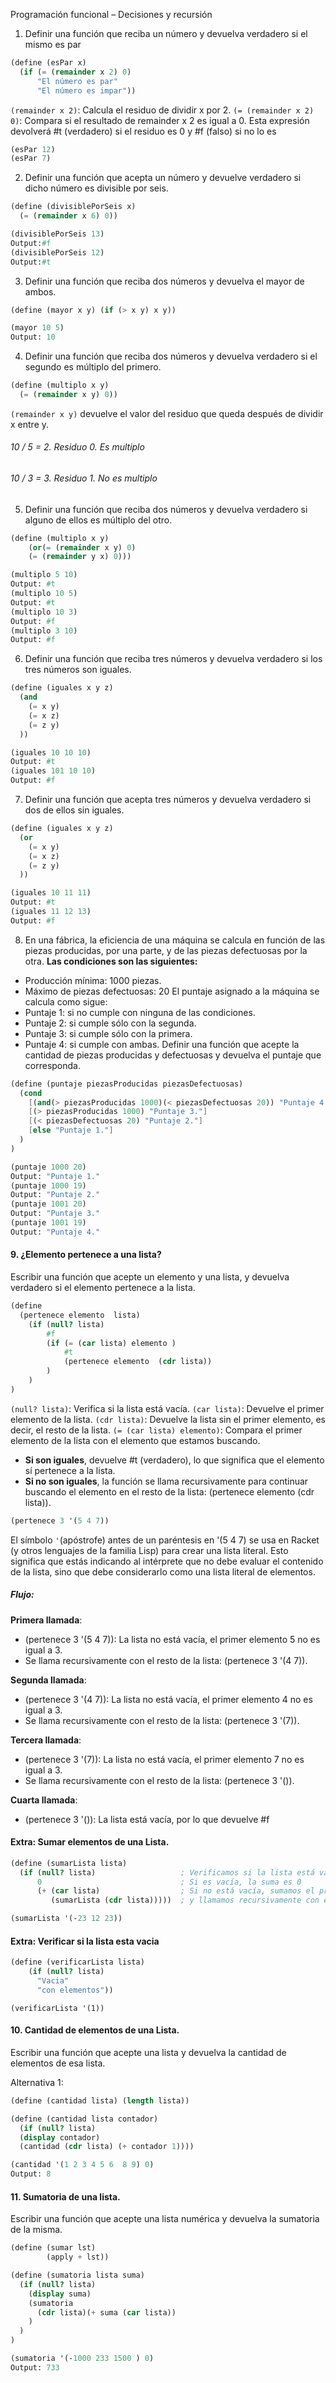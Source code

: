 Programación funcional – Decisiones y recursión 
1. Definir una función que reciba un número y devuelva verdadero si el mismo es par

```scheme
(define (esPar x)
  (if (= (remainder x 2) 0)
      "El número es par"
      "El número es impar"))
```
`(remainder x 2)`: Calcula el residuo de dividir x por 2.
`(= (remainder x 2) 0)`: Compara si el resultado de remainder x 2 es igual a 0. Esta expresión devolverá #t (verdadero) si el residuo es 0 y #f (falso) si no lo es

```prolog
(esPar 12) 
(esPar 7)
```

2. Definir una función que acepta un número y devuelve verdadero si dicho número es divisible  por seis. 

```scheme
(define (divisiblePorSeis x)   
  (= (remainder x 6) 0))
```
```scheme
(divisiblePorSeis 13)
Output:#f
(divisiblePorSeis 12)
Output:#t
```

3. Definir una función que reciba dos números y devuelva el mayor de ambos.
```scheme
(define (mayor x y) (if (> x y) x y))
```
```scheme
(mayor 10 5)
Output: 10
```
4. Definir una función que reciba dos números y devuelva verdadero si el segundo es múltiplo del primero. 
```scheme
(define (multiplo x y)
  (= (remainder x y) 0))
```
`(remainder x y)` devuelve el valor del residuo que queda después de dividir x entre y.
###### 10 / 5 = 2. Residuo 0. Es multiplo
###### 10 / 3 = 3. Residuo 1. No es multiplo

5. Definir una función que reciba dos números y devuelva verdadero si alguno de ellos es  múltiplo del otro. 

```scheme
(define (multiplo x y)
    (or(= (remainder x y) 0)
    (= (remainder y x) 0)))
```

```scheme
(multiplo 5 10)
Output: #t
(multiplo 10 5)
Output: #t
(multiplo 10 3)
Output: #f
(multiplo 3 10)
Output: #f
```

6. Definir una función que reciba tres números y devuelva verdadero si los tres números son  iguales. 
```scheme
(define (iguales x y z)
  (and
    (= x y)
    (= x z)
    (= z y)
  ))
```
```scheme
(iguales 10 10 10)
Output: #t
(iguales 101 10 10)
Output: #f
```

7. Definir una función que acepta tres números y devuelva verdadero si dos de ellos sin iguales.
```scheme
(define (iguales x y z)
  (or
    (= x y)
    (= x z)
    (= z y)
  ))
```
```scheme
(iguales 10 11 11)
Output: #t
(iguales 11 12 13)
Output: #f
```

8. En una fábrica, la eficiencia de una máquina se calcula en función de las piezas producidas, por una parte, y de las piezas defectuosas por la otra.
__Las condiciones son las siguientes:__ 
- Producción mínima: 1000 piezas. 
- Máximo de piezas defectuosas: 20 
El puntaje asignado a la máquina se calcula como sigue: 
- Puntaje 1: si no cumple con ninguna de las condiciones. 
- Puntaje 2: si cumple sólo con la segunda. 
- Puntaje 3: si cumple sólo con la primera. 
- Puntaje 4: si cumple con ambas. 
Definir una función que acepte la cantidad de piezas producidas y defectuosas y devuelva el  puntaje que corresponda. 



```scheme
(define (puntaje piezasProducidas piezasDefectuosas)
  (cond 
    [(and(> piezasProducidas 1000)(< piezasDefectuosas 20)) "Puntaje 4."]
    [(> piezasProducidas 1000) "Puntaje 3."]
    [(< piezasDefectuosas 20) "Puntaje 2."]
    [else "Puntaje 1."]
  )
)
```

```scheme
(puntaje 1000 20)
Output: "Puntaje 1."
(puntaje 1000 19)
Output: "Puntaje 2."
(puntaje 1001 20)
Output: "Puntaje 3."
(puntaje 1001 19)
Output: "Puntaje 4."
```

#### 9. ¿Elemento pertenece a una lista? 
Escribir una función que acepte un elemento y una lista, y devuelva verdadero si el elemento  pertenece a la lista. 
```scheme
(define 
  (pertenece elemento  lista)
    (if (null? lista)                 
        #f                             
        (if (= (car lista) elemento )          
            #t                        
            (pertenece elemento  (cdr lista))
        )
    )
)
```
`(null? lista)`: Verifica si la lista está vacía. 
`(car lista)`: Devuelve el primer elemento de la lista.
`(cdr lista)`: Devuelve la lista sin el primer elemento, es decir, el resto de la lista.
`(= (car lista) elemento)`: Compara el primer elemento de la lista con el elemento que estamos buscando.
- __Si son iguales__, devuelve #t (verdadero), lo que significa que el elemento sí pertenece a la lista.
- __Si no son iguales__, la función se llama recursivamente para continuar buscando el elemento en el resto de la lista: (pertenece elemento (cdr lista)).


```scheme
(pertenece 3 '(5 4 7))
```

El símbolo `'`(apóstrofe) antes de un paréntesis en '(5 4 7) se usa en Racket (y otros lenguajes de la familia Lisp) para crear una lista literal. Esto significa que estás indicando al intérprete que no debe evaluar el contenido de la lista, sino que debe considerarlo como una lista literal de elementos.

##### Flujo:
__Primera llamada__:
- (pertenece 3 '(5 4 7)): La lista no está vacía, el primer elemento 5 no es igual a 3.
- Se llama recursivamente con el resto de la lista: (pertenece 3 '(4 7)).

__Segunda llamada__:
- (pertenece 3 '(4 7)): La lista no está vacía, el primer elemento 4 no es igual a 3.
- Se llama recursivamente con el resto de la lista: (pertenece 3 '(7)).

__Tercera llamada__: 
- (pertenece 3 '(7)): La lista no está vacía, el primer elemento 7 no es igual a 3.
- Se llama recursivamente con el resto de la lista: (pertenece 3 '()).

__Cuarta llamada__: 
- (pertenece 3 '()): La lista está vacía, por lo que devuelve #f

#### Extra: Sumar elementos de una Lista. 
```scheme
(define (sumarLista lista)
  (if (null? lista)                   ; Verificamos si la lista está vacía
      0                               ; Si es vacía, la suma es 0
      (+ (car lista)                  ; Si no está vacía, sumamos el primer elemento (car)
         (sumarLista (cdr lista)))))  ; y llamamos recursivamente con el resto de la lista (cdr)
```

```scheme
(sumarLista '(-23 12 23))
```
#### Extra: Verificar si la lista esta vacia
```scheme
(define (verificarLista lista)
    (if (null? lista)
      "Vacia"
      "con elementos"))
```
```
(verificarLista '(1))
```
#### 10. Cantidad de elementos de una Lista. 
Escribir una función que acepte una lista y devuelva la cantidad de elementos de esa lista.

Alternativa 1:
```scheme
(define (cantidad lista) (length lista))
```
```scheme
(define (cantidad lista contador)
  (if (null? lista)
  (display contador)
  (cantidad (cdr lista) (+ contador 1))))
```
```scheme
(cantidad '(1 2 3 4 5 6  8 9) 0)
Output: 8
```
#### 11. Sumatoria de una lista.
Escribir una función que acepte una lista numérica y devuelva la sumatoria de la misma. 

```scheme
(define (sumar lst) 
  		(apply + lst))
```
```scheme
(define (sumatoria lista suma)
  (if (null? lista)
    (display suma)
    (sumatoria 
      (cdr lista)(+ suma (car lista))
    )
  )
)
```
```scheme
(sumatoria '(-1000 233 1500 ) 0)
Output: 733
```
